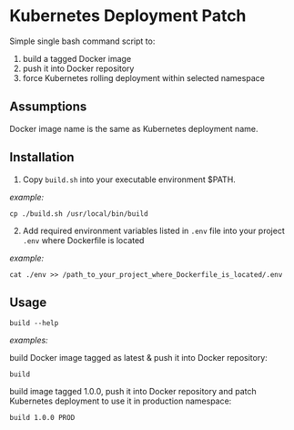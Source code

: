 # Kubernetes Deployment Patch
Simple single bash command script to:

1. build a tagged Docker image
2. push it into Docker repository
3. force Kubernetes rolling deployment within selected namespace

## Assumptions
Docker image name is the same as Kubernetes deployment name.

## Installation
1. Copy `build.sh` into your executable environment $PATH.

*example:*
```
cp ./build.sh /usr/local/bin/build
```

2. Add required environment variables listed in `.env` file into your project `.env` where Dockerfile is located

*example:*
```
cat ./env >> /path_to_your_project_where_Dockerfile_is_located/.env
```

## Usage
```
build --help
```

*examples:*

build Docker image tagged as latest & push it into Docker repository:
```
build 
```

build image tagged 1.0.0, push it into Docker repository and patch Kubernetes deployment to use it in production namespace:
```
build 1.0.0 PROD
```

